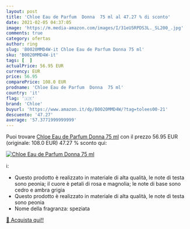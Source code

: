 ```yaml
---
layout: post
title: 'Chloe Eau de Parfum  Donna  75 ml al 47.27 % di sconto'
date: 2021-02-05 04:37:05
image: 'https://m.media-amazon.com/images/I/31eU5RPDS3L._SL200_.jpg'
comments: true
category: ofertas
author: ring
slug: 'B0020MMD4W-it Chloe Eau de Parfum Donna 75 ml'
sku: 'B0020MMD4W-it'
tags: [  ]
actualPrice: 56.95 EUR
currency: EUR
price: 56.95
comparePrice: 108.0 EUR
prodname: 'Chloe Eau de Parfum  Donna  75 ml'
country: 'it'
flag: '🇮🇹'
brand: 'Chloe'
buyurl: 'https://www.amazon.it/dp/B0020MMD4W/?tag=tolees00-21'
descuento: '47.27'
average: '57.3771999999999'
---
```


Puoi trovare [Chloe Eau de Parfum  Donna  75 ml](https://www.amazon.it/dp/B0020MMD4W/?tag=tolees00-21) con il prezzo 56.95 EUR (originale: 108.0 EUR) 47.27 % sconto qui:

[![Chloe Eau de Parfum  Donna  75 ml](https://m.media-amazon.com/images/I/31eU5RPDS3L._SL200_.jpg)](https://www.amazon.it/dp/B0020MMD4W/?tag=tolees00-21)

ℹ️:

- Questo prodotto è realizzato in materiale di alta qualità, le note di testa sono peonia; il cuore è petali di rosa e magnolia; le note di base sono cedro e ambra grigia
- Questo prodotto è realizzato in materiale di alta qualità, le note di testa sono peonia
- Nome della fragranza: speziata

[🛒 Acquista qui!!](https://www.amazon.it/dp/B0020MMD4W/?tag=tolees00-21)
